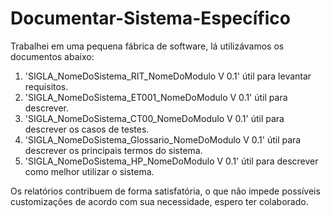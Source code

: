 # Documentar-Sistema-Específico

Trabalhei em uma pequena fábrica de software, lá utilizávamos os documentos abaixo:

1. 'SIGLA_NomeDoSistema_RIT_NomeDoModulo V 0.1' útil para levantar requisitos.
2. 'SIGLA_NomeDoSistema_ET001_NomeDoModulo V 0.1' útil para descrever.
3. 'SIGLA_NomeDoSistema_CT00_NomeDoModulo V 0.1' útil para descrever os casos de testes.
4. 'SIGLA_NomeDoSistema_Glossario_NomeDoModulo V 0.1' útil para descrever os principais termos do sistema.
5. 'SIGLA_NomeDoSistema_HP_NomeDoModulo V 0.1' útil para descrever como melhor utilizar o sistema.

Os relatórios contribuem de forma satisfatória, o que não impede possíveis customizações de acordo com sua necessidade, espero ter colaborado. 
